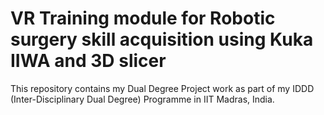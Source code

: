 # VR Training module for Robotic surgery skill acquisition using Kuka IIWA and 3D slicer

This repository contains my Dual Degree Project work as part of my IDDD (Inter-Disciplinary Dual Degree) Programme in IIT Madras, India. 
